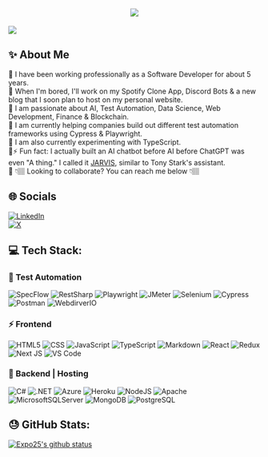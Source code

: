 <h1 align="center">
  <a href="https://git.io/typing-svg">
    <img src="https://readme-typing-svg.herokuapp.com/?lines=What's Up!!+✌🏽;My+name+is+DOMINICK!🙂;But+you+can+call+me+Expo!&center=true&size=25">
  </a>
</h1>

![](https://img.shields.io/badge/Profile%20Views-28.5k-blue?logo=linkedin)

## ✨ About Me
🔹 I have been working professionally as a Software Developer for about 5 years. <br>
🔹 When I'm bored, I'll work on my Spotify Clone App, Discord Bots & a new blog that I soon plan to host on my personal website.<br>
🔹 I am passionate about AI, Test Automation, Data Science, Web Development, Finance & Blockchain. <br>
🔹 I am currently helping companies build out different test automation frameworks using Cypress & Playwright.<br>
🔹 I am also currently experimenting with TypeScript.<br>
🔹⚡ Fun fact: I actually built an AI chatbot before AI before ChatGPT was even "A thing." I called it [JARVIS](), similar to Tony Stark's assistant.<br>
🔹 👇🏽 Looking to collaborate? You can reach me below 👇🏽

## 🌐 Socials
[![LinkedIn](https://img.shields.io/badge/LinkedIn-%230077B5.svg?logo=linkedin&logoColor=white)](https://linkedin.com/in/dominicksidari/)<br>
[![X](https://img.shields.io/badge/X-%23000000.svg?style=for-the-badge&logo=X&logoColor=white)](https://twitter.com/dom_sidari25) 

## 💻 Tech Stack:
### 🧪 Test Automation
![SpecFlow](https://img.shields.io/badge/SpecFlow-%2341AA58.svg?style=for-the-badge&logo=cucumber&logoColor=white)
![RestSharp](https://img.shields.io/badge/RestSharp-%2368217A.svg?style=for-the-badge&logo=rest&logoColor=white)
![Playwright](https://img.shields.io/badge/Playwright-%232EAD33.svg?style=for-the-badge&logo=playwright&logoColor=white)
![JMeter](https://img.shields.io/badge/JMeter-%23D9252E.svg?style=for-the-badge&logo=apache&logoColor=white)
![Selenium](https://img.shields.io/badge/Selenium-%2343B02A.svg?style=for-the-badge&logo=selenium&logoColor=white)
![Cypress](https://img.shields.io/badge/Cypress-%2317202C.svg?style=for-the-badge&logo=cypress&logoColor=white)
![Postman](https://img.shields.io/badge/Postman-%23FF6C37.svg?style=for-the-badge&logo=postman&logoColor=white)
![WebdirverIO](https://img.shields.io/badge/WebdriverIO-%23EA5906.svg?style=for-the-badge&logo=webdriverio&logoColor=white)
### ⚡ Frontend
![HTML5](https://img.shields.io/badge/html5-%23E34F26.svg?style=for-the-badge&logo=html5&logoColor=white)
![CSS](https://img.shields.io/badge/CSS-%231572B6.svg?style=for-the-badge&logo=css3&logoColor=white)
![JavaScript](https://img.shields.io/badge/javascript-%23323330.svg?style=for-the-badge&logo=javascript&logoColor=%23F7DF1E)
![TypeScript](https://img.shields.io/badge/TypeScript-%233178C6.svg?style=for-the-badge&logo=typescript&logoColor=white)
![Markdown](https://img.shields.io/badge/markdown-%23000000.svg?style=for-the-badge&logo=markdown&logoColor=white) 
![React](https://img.shields.io/badge/react-%2320232a.svg?style=for-the-badge&logo=react&logoColor=%2361DAFB)
![Redux](https://img.shields.io/badge/redux-%23593d88.svg?style=for-the-badge&logo=redux&logoColor=white)
![Next JS](https://img.shields.io/badge/Next-black?style=for-the-badge&logo=next.js&logoColor=white)
![VS Code](https://img.shields.io/badge/VS%20Code-%23007ACC.svg?style=for-the-badge&logo=visual-studio-code&logoColor=white)
### 📅 Backend | Hosting
![C#](https://img.shields.io/badge/c%23-%23239120.svg?style=for-the-badge&logo=c-sharp&logoColor=white)
![.NET](https://img.shields.io/badge/.NET-5C2D91?style=for-the-badge&logo=.net&logoColor=white)
![Azure](https://img.shields.io/badge/azure-%230072C6.svg?style=for-the-badge&logo=azure-devops&logoColor=white)
![Heroku](https://img.shields.io/badge/heroku-%23430098.svg?style=for-the-badge&logo=heroku&logoColor=white)
![NodeJS](https://img.shields.io/badge/node.js-6DA55F?style=for-the-badge&logo=node.js&logoColor=white)
![Apache](https://img.shields.io/badge/apache-%23D42029.svg?style=for-the-badge&logo=apache&logoColor=white)
![MicrosoftSQLServer](https://img.shields.io/badge/Microsoft%20SQL%20Sever-CC2927?style=for-the-badge&logo=microsoft%20sql%20server&logoColor=white)
![MongoDB](https://img.shields.io/badge/MongoDB-%234ea94b.svg?style=for-the-badge&logo=mongodb&logoColor=white)
![PostgreSQL](https://img.shields.io/badge/PostgreSQL-%23316192.svg?style=for-the-badge&logo=postgresql&logoColor=white)

## 😓 GitHub Stats:
<a href="https://github.com/expo25"><img align="center" src="https://github-readme-stats.vercel.app/api?username=expo25&show_icons=true&include_all_commits=true&theme=nightowl&hide_border=true" alt="Expo25's github status" ><a>

